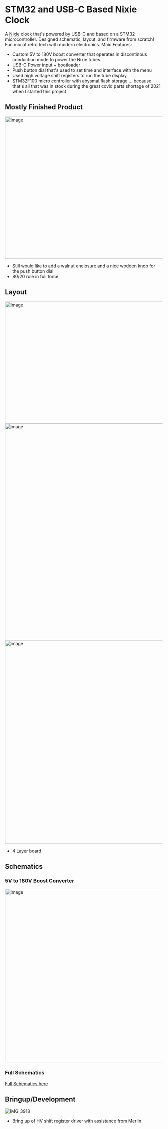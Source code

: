 # STM32 and USB-C Based Nixie Clock
A [Nixie](http://en.wikipedia.org/wiki/Nixie_tube) clock that's powered by USB-C and based on a STM32 microcontroller. Designed schematic, layout, and firmware from scratch! Fun mix of retro tech with modern electronics. Main Features:
  - Custom 5V to 180V boost converter that operates in discontinous conduction mode to power the Nixie tubes
  - USB-C Power input + bootloader
  - Push button dial that's used to set time and interface with the menu
  - Used high voltage shift registers to run the tube display
  - STM32F100 micro controller with abysmal flash storage ... because that's all that was in stock during the great covid parts shortage of 2021 when I started this project 

## Mostly Finished Product
<img width="945" height="455" alt="image" src="https://github.com/user-attachments/assets/0f391c93-6ed3-4038-959f-34b74184fadf" />
 
  - Still would like to add a walnut enclosure and a nice wodden knob for the push button dial
  - 80/20 rule in full force

## Layout
<img width="1037" height="388" alt="image" src="https://github.com/user-attachments/assets/11c0f7fd-a7f3-46a4-984b-559e51a83343" />
<img width="1352" height="694" alt="image" src="https://github.com/user-attachments/assets/25c9e54e-c055-4959-9797-cf10624781be" />
<img width="1334" height="650" alt="image" src="https://github.com/user-attachments/assets/2eb64b77-7491-4165-9526-051c6a704a1e" />


- 4 Layer board

## Schematics
### 5V to 180V Boost Converter
<img width="1467" height="555" alt="image" src="https://github.com/user-attachments/assets/874b31fc-9460-4884-9e37-c6cf0e07cb47" />

### Full Schematics
[Full Schematics here
](https://github.com/arjunven/STM32_Nixie/blob/main/pcb/outputs/STM32_Nixie_Schematics.pdf
)

## Bringup/Development

![IMG_3918](https://github.com/user-attachments/assets/79d7169a-acb0-4275-b93e-1e199e8c3650)

- Bring up of HV shift register driver with assistance from Merlin
